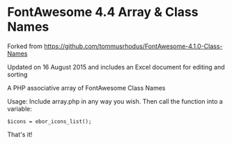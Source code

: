 FontAwesome 4.4 Array & Class Names
===================================

Forked from <a href="https://github.com/tommusrhodus/FontAwesome-4.1.0-Class-Names">https://github.com/tommusrhodus/FontAwesome-4.1.0-Class-Names</a>

Updated on 16 August 2015 and includes an Excel document for editing and sorting

A PHP associative array of FontAwesome Class Names

Usage: Include array.php in any way you wish. Then call the function into a variable:

````$icons = ebor_icons_list();````
  
That's it!